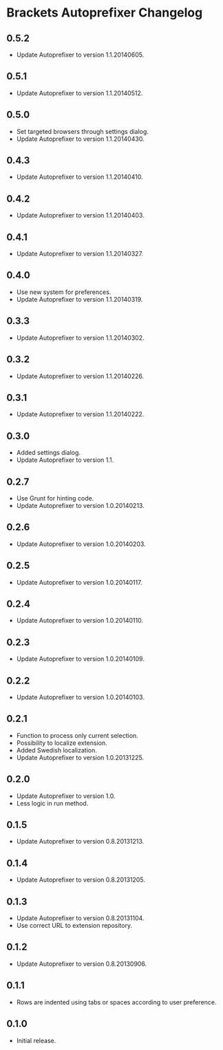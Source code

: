 # Brackets Autoprefixer Changelog

## 0.5.2
* Update Autoprefixer to version 1.1.20140605.

## 0.5.1
* Update Autoprefixer to version 1.1.20140512.

## 0.5.0
* Set targeted browsers through settings dialog.
* Update Autoprefixer to version 1.1.20140430.

## 0.4.3
* Update Autoprefixer to version 1.1.20140410.

## 0.4.2
* Update Autoprefixer to version 1.1.20140403.

## 0.4.1
* Update Autoprefixer to version 1.1.20140327.

## 0.4.0
* Use new system for preferences.
* Update Autoprefixer to version 1.1.20140319.

## 0.3.3
* Update Autoprefixer to version 1.1.20140302.

## 0.3.2
* Update Autoprefixer to version 1.1.20140226.

## 0.3.1
* Update Autoprefixer to version 1.1.20140222.

## 0.3.0
* Added settings dialog.
* Update Autoprefixer to version 1.1.

## 0.2.7
* Use Grunt for hinting code.
* Update Autoprefixer to version 1.0.20140213.

## 0.2.6
* Update Autoprefixer to version 1.0.20140203.

## 0.2.5
* Update Autoprefixer to version 1.0.20140117.

## 0.2.4
* Update Autoprefixer to version 1.0.20140110.

## 0.2.3
* Update Autoprefixer to version 1.0.20140109.

## 0.2.2
* Update Autoprefixer to version 1.0.20140103.

## 0.2.1
* Function to process only current selection.
* Possibility to localize extension.
* Added Swedish localization.
* Update Autoprefixer to version 1.0.20131225.

## 0.2.0
* Update Autoprefixer to version 1.0.
* Less logic in run method.

## 0.1.5
* Update Autoprefixer to version 0.8.20131213.

## 0.1.4
* Update Autoprefixer to version 0.8.20131205.

## 0.1.3
* Update Autoprefixer to version 0.8.20131104.
* Use correct URL to extension repository.

## 0.1.2
* Update Autoprefixer to version 0.8.20130906.

## 0.1.1
* Rows are indented using tabs or spaces according to user preference.

## 0.1.0
* Initial release.